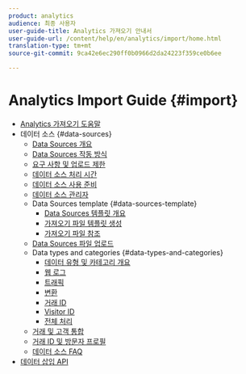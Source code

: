 ```yaml
---
product: analytics
audience: 최종 사용자
user-guide-title: Analytics 가져오기 안내서
user-guide-url: /content/help/en/analytics/import/home.html
translation-type: tm+mt
source-git-commit: 9ca42e6ec290ff0b0966d2da24223f359ce0b6ee

---
```



# Analytics Import Guide {#import}

+ [Analytics 가져오기 도움말](home.md)
+ 데이터 소스 {#data-sources}
   + [Data Sources 개요](c-data-sources/datasrc-home.md)
   + [Data Sources 작동 방식](c-data-sources/datasrc-how-data-sources-works.md)
   + [요구 사항 및 업로드 제한](c-data-sources/datasrc-requirements.md)
   + [데이터 소스 처리 시간](c-data-sources/datasrc-processing-time.md)
   + [데이터 소스 사용 준비](c-data-sources/datasrc-preparing.md)
   + [데이터 소스 관리자](c-data-sources/datasrc-manager.md)
   + Data Sources template {#data-sources-template}
      + [Data Sources 템플릿 개요](c-data-sources/datasrc-template/datasrc-template-file.md)
      + [가져오기 파일 템플릿 생성](c-data-sources/datasrc-template/t-datasrc-creating-data-sources-file.md)
      + [가져오기 파일 참조](c-data-sources/datasrc-template/datasrc-import-file-reference.md)
   + [Data Sources 파일 업로드](c-data-sources/t-datasrc-uploading-data.md)
   + Data types and categories {#data-types-and-categories}
      + [데이터 유형 및 카테고리 개요](c-data-sources/c-datasrc-types/datasrc-categories.md)
      + [웹 로그](c-data-sources/c-datasrc-types/datasrc-web-log.md)
      + [트래픽](c-data-sources/c-datasrc-types/datasrc-traffic.md)
      + [변환](c-data-sources/c-datasrc-types/datasrc-conversion.md)
      + [거래 ID](c-data-sources/c-datasrc-types/datasrc-transactionid.md)
      + [Visitor ID](c-data-sources/c-datasrc-types/datasrc-visitorid.md)
      + [전체 처리](c-data-sources/c-datasrc-types/datasrc-full-processing.md)
   + [거래 및 고객 통합](c-data-sources/datasrc-integrating-offline-data.md)
   + [거래 ID 및 방문자 프로필](c-data-sources/datasrc-tid-visitor-profile.md)
   + [데이터 소스 FAQ](c-data-sources/datasrc-faq.md)
+ [데이터 삽입 API](c-data-insertion-api/c-data-insertion-api.md)
